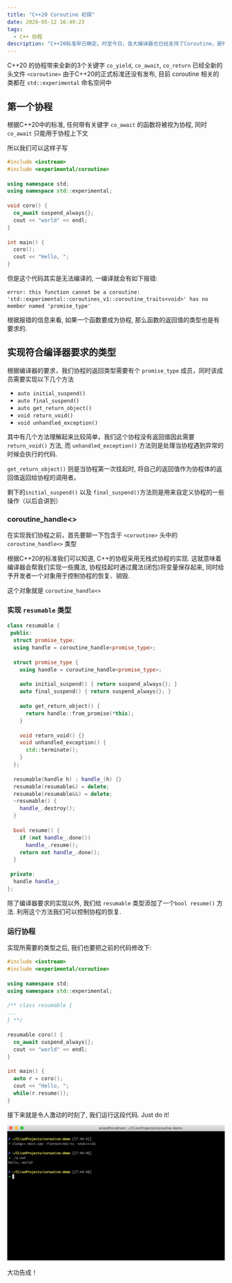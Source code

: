 ```yaml
---
title: "C++20 Coroutine 初探"
date: 2020-05-12 16:49:23
tags:
  - C++ 协程
description: "C++20标准早已确定。时至今日，各大编译器也已经支持了Coroutine，是时候体验下C++的协程了! "
---
```


C++20 的协程带来全新的3个关键字 `co_yield`, `co_await`, `co_return` 已经全新的头文件 `<coroutine>`
由于C++20的正式标准还没有发布, 目前 coroutine 相关的类都在 `std::experimental` 命名空间中



## 第一个协程
根据C++20中的标准,  任何带有关键字 `co_await` 的函数将被视为协程, 同时 `co_await` 只能用于协程上下文

所以我们可以这样子写
```c++
#include <iostream>
#include <experimental/coroutine>

using namespace std;
using namespace std::experimental;

void coro() {
  co_await suspend_always{};
  cout << "world" << endl;
}

int main() {
  coro();
  cout << "Hello, ";
}
```

但是这个代码其实是无法编译的, 一编译就会有如下报错: 

```
error: this function cannot be a coroutine: 'std::experimental::coroutines_v1::coroutine_traits<void>' has no member named 'promise_type'
```

根据报错的信息来看, 如果一个函数要成为协程, 那么函数的返回值的类型也是有要求的.



## 实现符合编译器要求的类型

根据编译器的要求，我们协程的返回类型需要有个 `promise_type` 成员，同时该成员需要实现以下几个方法

* `auto initial_suspend()`
* `auto final_suspend()`
* `auto get_return_object()`
* `void return_void()`
* `void unhandled_exception()`

其中有几个方法理解起来比较简单，我们这个协程没有返回值因此需要 `return_void()` 方法, 而 `unhandled_exception()` 方法则是处理当协程遇到异常的时候会执行的代码.

`get_return_object()` 则是当协程第一次挂起时, 将自己的返回值作为协程体的返回值返回给协程的调用者。

剩下的`initial_suspend()` 以及 `final_suspend()`方法则是用来自定义协程的一些操作（以后会讲到）



### coroutine_handle<>

在实现我们协程之前，首先要聊一下包含于 `<coroutine>` 头中的 `coroutine_handle<>` 类型

根据C++20的标准我们可以知道, C++的协程采用无栈式协程的实现. 这就意味着编译器会帮我们实现一些魔法, 协程挂起时通过魔法(闭包)将变量保存起来, 同时给予开发者一个对象用于控制协程的恢复、销毁. 

这个对象就是 `coroutine_handle<>`



### 实现 `resumable` 类型

```c++
class resumable {
 public:
  struct promise_type;
  using handle = coroutine_handle<promise_type>;

  struct promise_type {
    using handle = coroutine_handle<promise_type>;

    auto initial_suspend() { return suspend_always{}; }
    auto final_suspend() { return suspend_always{}; }
    
    auto get_return_object() {
      return handle::from_promise(*this);
    }
    
    void return_void() {}
    void unhandled_exception() {
      std::terminate();
    }
  };

  resumable(handle h) : handle_(h) {}
  resumable(resumable&) = delete;
  resumable(resumable&&) = delete;
  ~resumable() {
    handle_.destroy();
  }

  bool resume() {
    if (not handle_.done())
      handle_.resume();
    return not handle_.done();
  }

 private:
  handle handle_;
};
```

除了编译器要求的实现以外, 我们给 `resumable` 类型添加了一个`bool resume()` 方法. 利用这个方法我们可以控制协程的恢复.



### 运行协程

实现所需要的类型之后, 我们也要把之前的代码修改下: 

```c++
#include <iostream>
#include <experimental/coroutine>

using namespace std;
using namespace std::experimental;

/** class resumable {
...
} **/

resumable coro() {
  co_await suspend_always{};
  cout << "world" << endl;
}

int main() {
  auto r = coro();
  cout << "Hello, ";
  while(r.resume());
}
```

接下来就是令人激动的时刻了, 我们运行这段代码.  Just do it!

![](/images/c++20-coroutines/1.png)

大功告成！
